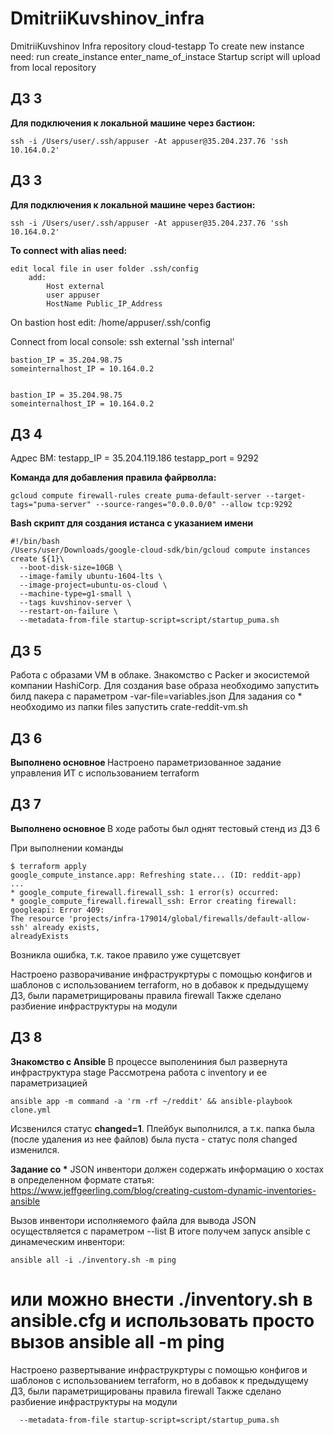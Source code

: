 # DmitriiKuvshinov_infra
DmitriiKuvshinov Infra repository
cloud-testapp
To create new instance need: run create_instance enter_name_of_instace
Startup script will upload from local repository


## ДЗ 3

<b> Для подключения к локальной машине через бастион:</b>

```
ssh -i /Users/user/.ssh/appuser -At appuser@35.204.237.76 'ssh 10.164.0.2'
```

## ДЗ 3

<b> Для подключения к локальной машине через бастион:</b>

```
ssh -i /Users/user/.ssh/appuser -At appuser@35.204.237.76 'ssh 10.164.0.2'
```

<b> To connect with alias need: </b>
```
edit local file in user folder .ssh/config
	add:
		Host external
		user appuser
		HostName Public_IP_Address
```
On bastion host edit:
	/home/appuser/.ssh/config

Connect from local console: ssh external 'ssh internal'
```
bastion_IP = 35.204.98.75
someinternalhost_IP = 10.164.0.2


bastion_IP = 35.204.98.75
someinternalhost_IP = 10.164.0.2
```

## ДЗ 4
Адрес ВМ:
testapp_IP = 35.204.119.186
testapp_port = 9292

<b> Команда для добавления правила файрволла:</b>
```
gcloud compute firewall-rules create puma-default-server --target-tags="puma-server" --source-ranges="0.0.0.0/0" --allow tcp:9292
```

<b> Bash скрипт для создания истанса с указанием имени </b>

```
#!/bin/bash
/Users/user/Downloads/google-cloud-sdk/bin/gcloud compute instances create ${1}\
  --boot-disk-size=10GB \
  --image-family ubuntu-1604-lts \
  --image-project=ubuntu-os-cloud \
  --machine-type=g1-small \
  --tags kuvshinov-server \
  --restart-on-failure \
  --metadata-from-file startup-script=script/startup_puma.sh
```
## ДЗ 5
Работа с образами VM в облаке. Знакомство с Packer и экосистемой компании HashiCorp.
Для создания base образа необходимо запустить билд пакера с параметром -var-file=variables.json
Для задания со * необходимо из папки files запустить crate-reddit-vm.sh

## ДЗ 6
<b> Выполнено основное </b>
Настроено параметризованное задание управления ИТ с использованием terraform

## ДЗ 7

<b> Выполнено основное </b>
В ходе работы был однят тестовый стенд из ДЗ 6

При выполнении команды 
```
$ terraform apply
google_compute_instance.app: Refreshing state... (ID: reddit-app)
...
* google_compute_firewall.firewall_ssh: 1 error(s) occurred:
* google_compute_firewall.firewall_ssh: Error creating firewall: googleapi: Error 409:
The resource 'projects/infra-179014/global/firewalls/default-allow-ssh' already exists,
alreadyExists
```
Возникла ошибка, т.к. такое правило уже сущетсвует

Настроено разворачивание инфраструкртуры с помощью конфигов и шаблонов с использованием terraform, но в добавок к предыдущему ДЗ, были параметрищированы правила firewall
Также сделано разбиение инфраструктуры на модули


## ДЗ 8

<b> Знакомство с Ansible </b>
В процессе выполениния был развернута инфраструктура stage
Рассмотрена работа с inventory и ее параметризацией

```
ansible app -m command -a 'rm -rf ~/reddit' && ansible-playbook clone.yml
```
Исзвенился статус <b>changed=1</b>. Плейбук выполнился, а т.к. папка была (после удаления из нее файлов) была пуста - статус поля changed изменился.

<b>Задание со *</b>
JSON инвентори должен содержать информацию о хостах в определенном формате
статья: https://www.jeffgeerling.com/blog/creating-custom-dynamic-inventories-ansible

Вызов инвентори исполняемого файла для вывода JSON осуществляется с параметром --list
В итоге получем запуск ansible с динамеческим инвентори: 
```
ansible all -i ./inventory.sh -m ping
```
или можно внести ./inventory.sh в ansible.cfg и использовать просто вызов ansible all -m ping
=======
Настроено развертывание инфраструкртуры с помощью конфигов и шаблонов с использованием terraform, но в добавок к предыдущему ДЗ, были параметрищированы правила firewall
Также сделано разбиение инфраструктуры на модули
```
  --metadata-from-file startup-script=script/startup_puma.sh
```

